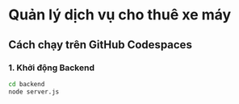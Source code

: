 # Quản lý dịch vụ cho thuê xe máy

## Cách chạy trên GitHub Codespaces

### 1. Khởi động Backend
```sh
cd backend
node server.js